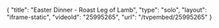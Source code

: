 {
    "title": "Easter Dinner - Roast Leg of Lamb",
    "type": "solo",
    "layout": "iframe-static",
    "videoId": "25995265",
    "url": "\/tvpembed\/25995265"
}